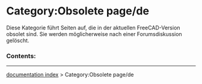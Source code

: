 # Category:Obsolete page/de
Diese Kategorie führt Seiten auf, die in der aktuellen FreeCAD-Version obsolet sind. Sie werden möglicherweise nach einer Forumsdiskussion gelöscht.

### Contents:

---
[documentation index](../README.md) > Category:Obsolete page/de
